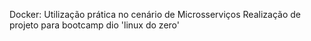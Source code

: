 Docker: Utilização prática no cenário de Microsserviços
Realização de projeto para bootcamp dio 'linux do zero'


